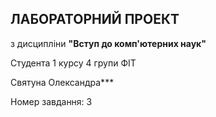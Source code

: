 ## ЛАБОРАТОРНИЙ ПРОЕКТ
з дисципліни **"Вступ до комп'ютерних  наук"**

Студента 1 курсу 4 групи ФІТ

Святуна Олександра***

Номер завдання: 3
